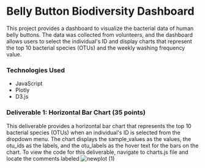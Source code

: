 # Belly Button Biodiversity Dashboard

  This project provides a dashboard to visualize the bacterial data of human belly buttons. The data was collected from volunteers, and the dashboard allows users to select the individual's ID and display charts that represent the top 10 bacterial species (OTUs) and the weekly washing frequency value.

 ### Technologies Used
 * JavaScript
* Plotly
* D3.js
### Deliverable 1: Horizontal Bar Chart (35 points)
This deliverable provides a horizontal bar chart that represents the top 10 bacterial species (OTUs) when an individual's ID is selected from the dropdown menu. The chart displays the sample_values as the values, the otu_ids as the labels, and the otu_labels as the hover text for the bars on the chart.
To view the code for this deliverable, navigate to charts.js file and locate the comments labeled 
![newplot (1)](https://user-images.githubusercontent.com/115948377/228612514-374fb3d0-eefa-4cde-a915-681b224590cf.png)
